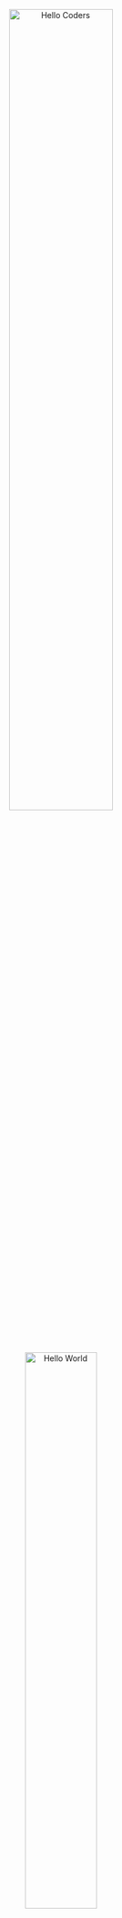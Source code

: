 <div align="center">


<img src="https://github.com/SP-XD/SP-XD/blob/main/images/hellocoders_rounded.gif?raw=true" href="https://github.com/sp-xd" alt="Hello Coders" width="60%"/> <br>


<img src="https://media.giphy.com/media/L8K62iTDkzGX6/giphy.gif" width="50%" alt="Hello World" />

# 👋 Hi, I'm  muhammmad Sallam

🎨 A passionate **Front-End Developer**  
💻 I turn UI/UX designs into beautiful, responsive websites  
🌱 Currently learning **Tailwind CSS**, **React.js**, and **Next.js**

![Profile Views](https://komarev.com/ghpvc/?username=salmaali15&style=flat&color=brightgreen)

</div>

---

### 🛠 Tech Stack

- **Languages**: HTML, CSS, JavaScript
- **Frameworks/Libraries**: React.js, Tailwind CSS, Bootstrap
- **Tools**: Git, VS Code, Postman, Figma
- **Other**: Responsive Design, REST APIs, GitHub Projects, Vite

---

### 📈 GitHub Stats

<div align="center">

<img src="https://github-readme-stats.vercel.app/api?username=salmaali15&show_icons=true&theme=tokyonight" width="48%" />
<img src="https://github-readme-streak-stats.herokuapp.com/?user=salmaali15&theme=tokyonight" width="48%" />

</div>

---

### 📬 Let's Connect

- 💼 [LinkedIn](https://www.linkedin.com/in/your-link)
- 📫 Email: your.email@example.com
- 💬 Telegram: [@yourusername](https://t.me/yourusername)

---

> _“Code is like humor. When you have to explain it, it’s bad.”_ – Cory House

---

<div align="center">

<img src="https://media.giphy.com/media/L8K62iTDkzGX6/giphy.gif" width="50%" alt="Hello World" />

# 👋 Hi, I'm Salma Lam

🎨 A passionate **Front-End Developer**  
💻 I build responsive web interfaces using modern technologies  
🌱 Currently learning **Tailwind CSS**, **React.js**, and exploring **Java** & **C++**

![Profile Views](https://komarev.com/ghpvc/?username=salmaali15&style=flat&color=brightgreen)

</div>

---

### 🛠 Tech Stack

- **Languages**: HTML, CSS, JavaScript, **C++**, **Java**
- **Frameworks/Libraries**: React.js, Tailwind CSS, Bootstrap
- **Tools**: Git, VS Code, Postman, Figma
- **Other**: Responsive Design, REST APIs, GitHub Projects, Vite

---

### 📈 GitHub Stats

<div align="center">

<img src="https://github-readme-stats.vercel.app/api?username=salmaali15&show_icons=true&theme=tokyonight" width="48%" />
<img src="https://github-readme-streak-stats.herokuapp.com/?user=salmaali15&theme=tokyonight" width="48%" />

</div>

---

### 📬 تواصل معايا

تقدر تلاقيني على كل المنصات دي:

<p align="center">
  <a href="https://www.linkedin.com/in/your-link" target="_blank"><img alt="LinkedIn" src="https://img.shields.io/badge/LinkedIn-blue?style=flat&logo=linkedin&logoColor=white" /></a>
  <a href="https://t.me/yourusername" target="_blank"><img alt="Telegram" src="https://img.shields.io/badge/Telegram-2CA5E0?style=flat&logo=telegram&logoColor=white" /></a>
  <a href="mailto:your.email@example.com"><img alt="Gmail" src="https://img.shields.io/badge/Gmail-red?style=flat&logo=gmail&logoColor=white" /></a>
  <a href="https://github.com/salmaali15"><img alt="GitHub" src="https://img.shields.io/badge/GitHub-000?style=flat&logo=github&logoColor=white" /></a>
</p>

---

> _“Code is like humor. When you have to explain it, it’s bad.”_ – Cory House

---


